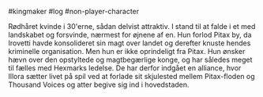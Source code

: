 #kingmaker #log #non-player-character

Rødhåret kvinde i 30'erne, sådan delvist attraktiv. I stand til at falde i et med landskabet og forsvinde, nærmest for øjnene af en. Hun forlod Pitax by, da Irovetti havde konsolideret sin magt over landet og derefter knuste hendes kriminelle organisation. Men hun er ikke oprindeligt fra Pitax. Hun ønsker hævn over den opstyltede og magtbegærlige konge, og har således meget til fælles med Hexmarks ledelse. De har derfor indgået en alliance, hvor Illora sætter livet på spil ved at forlade sit skjulested mellem Pitax-floden og Thousand Voices og atter begive sig ind i hovedstaden.
